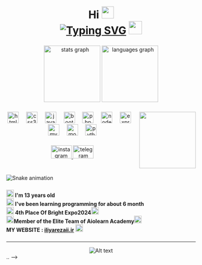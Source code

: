 
<h1 align="center">
  Hi 
  <img height="32" src="https://raw.githubusercontent.com/goforbg/telegram-emoji-gifs/master/wave.gif"><br>
  <a href="https://arashnasri.com"><img src="https://readme-typing-svg.demolab.com?font=Fira+Code&pause=1000&color=20DA3D&center=true&vCenter=true&width=250&height=35&lines=i'm+Iliyarezaii;Backend+Developer+%F0%9F%92%8E" alt="Typing SVG" /></a>
  <img height="35" src="https://raw.githubusercontent.com/goforbg/telegram-emoji-gifs/master/guy-with-laptop-1.gif">
</h1>


###

<div align="center">
  <img src="https://github-readme-stats.vercel.app/api?username=Iliya rezaii&hide_title=false&hide_rank=false&show_icons=true&include_all_commits=true&count_private=true&disable_animations=false&theme=vue-dark&locale=en&hide_border=true" height="150" alt="stats graph"  />
  <img src="https://github-readme-stats.vercel.app/api/top-langs?username=Iliya rezaii&locale=en&hide_title=false&layout=compact&card_width=320&langs_count=5&theme=vue-dark&hide_border=true" height="150" alt="languages graph"  />
</div>

###

<img align="right" height="150" src="https://iliyarezaii.ir/assets/images/my-avatar.png"  />

###

<div align="center">
  <img src="https://skillicons.dev/icons?i=html" height="30" alt="html5 logo"  />
  <img width="12" />
  <img src="https://skillicons.dev/icons?i=css" height="30" alt="css3 logo"  />
  <img width="12" />
  <img src="https://skillicons.dev/icons?i=js" height="30" alt="javascript logo"  />
  <img width="12" />
  <img src="https://skillicons.dev/icons?i=bootstrap" height="30" alt="bootstrap logo"  />
  <img width="12" />
  <img src="https://cdn.jsdelivr.net/gh/devicons/devicon/icons/php/php-original.svg" height="30" alt="php logo"  />
  <img width="12" />
  <img src="https://cdn.simpleicons.org/nodedotjs/339933" height="30" alt="nodejs logo"  />
  <img width="12" />
  <img src="https://skillicons.dev/icons?i=express" height="30" alt="express logo"  />
  <img width="12" />
  <img src="https://cdn.simpleicons.org/mysql/4479A1" height="30" alt="mysql logo"  />
  <img width="12" />
  <img src="https://skillicons.dev/icons?i=mongodb" height="30" alt="mongodb logo"  />
  <img width="12" />
  <img src="https://cdn.jsdelivr.net/gh/devicons/devicon/icons/python/python-original.svg" height="30" alt="python logo"  />
</div>

###

<div align="center">
  <a href="https://www.instagram.com/Iliya rezaii" target="_blank">
    <img src="https://raw.githubusercontent.com/maurodesouza/profile-readme-generator/master/src/assets/icons/social/instagram/default.svg" width="55" height="35" alt="instagram logo"  />
  </a>
  <a href="https://t.me/arash_aio" target="_blank">
    <img src="https://raw.githubusercontent.com/maurodesouza/profile-readme-generator/master/src/assets/icons/social/telegram/default.svg" width="55" height="35" alt="telegram logo"  />
  </a>
</div>

###

<br clear="both">

<img src="https://profile-readme-generator.com/assets/snake.svg" alt="Snake animation" />

###

<h4 align="left"><img src="https://raw.githubusercontent.com/goforbg/telegram-emoji-gifs/master/birthday-candles.gif" height="20"> I'm 13 years old<br><img src="https://raw.githubusercontent.com/Tarikul-Islam-Anik/Telegram-Animated-Emojis/main/Objects/Laptop.webp" alt="Laptop" width="20" height="20" /> I've been learning programming for about 6 month<br><img src="https://raw.githubusercontent.com/Tarikul-Islam-Anik/Telegram-Animated-Emojis/main/Activity/Trophy.webp" alt="Trophy" width="20" height="20" /> 4th Place Of Bright Expo2024<img src="https://raw.githubusercontent.com/Tarikul-Islam-Anik/Telegram-Animated-Emojis/main/Activity/Trophy.webp" alt="Trophy" width="20" height="20" /><br><img src="https://raw.githubusercontent.com/Tarikul-Islam-Anik/Telegram-Animated-Emojis/main/Objects/Memo.webp" alt="Memo" width="20" height="20" />Member of the Elite Team of Aiolearn Academy<img src="https://raw.githubusercontent.com/Tarikul-Islam-Anik/Telegram-Animated-Emojis/main/Symbols/Check%20Mark%20Button.webp" alt="Check Mark Button" width="20" height="20" /><br>MY WEBSITE : <a href="https://iliyarezaii.ir">iliyarezaii.ir</a> <img src="https://raw.githubusercontent.com/Tarikul-Islam-Anik/Telegram-Animated-Emojis/main/Activity/Artist%20Palette.webp" alt="Artist Palette" width="20" height="20" /></h4>

###
---

<div align="center">
  <img src="https://spotify-recently-played-readme.vercel.app/api?user=31oamgtvj45rre3qheri26bvha3a&count=1" alt="Alt text">
</div>..
-->
